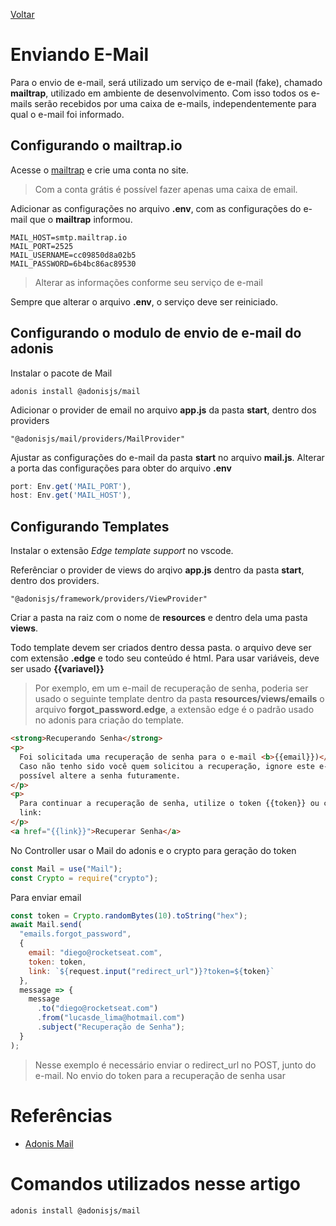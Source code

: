 [Voltar](/src/adonis/index.md)

# Enviando E-Mail

Para o envio de e-mail, será utilizado um serviço de e-mail (fake), chamado **mailtrap**, utilizado em ambiente de desenvolvimento. Com isso todos os e-mails serão recebidos por uma caixa de e-mails, independentemente para qual o e-mail foi informado.

## Configurando o mailtrap.io

Acesse o [mailtrap](https://mailtrap.io/) e crie uma conta no site.

> Com a conta grátis é possível fazer apenas uma caixa de email.

Adicionar as configurações no arquivo **.env**, com as configurações do e-mail que o **mailtrap** informou.

```
MAIL_HOST=smtp.mailtrap.io
MAIL_PORT=2525
MAIL_USERNAME=cc09850d8a02b5
MAIL_PASSWORD=6b4bc86ac89530
```

> Alterar as informações conforme seu serviço de e-mail

Sempre que alterar o arquivo **.env**, o serviço deve ser reiniciado.

## Configurando o modulo de envio de e-mail do adonis

Instalar o pacote de Mail

```
adonis install @adonisjs/mail
```

Adicionar o provider de email no arquivo **app.js** da pasta **start**, dentro dos providers

```
"@adonisjs/mail/providers/MailProvider"
```

Ajustar as configurações do e-mail da pasta **start** no arquivo **mail.js**. Alterar a porta das configurações para obter do arquivo **.env**

```js
port: Env.get('MAIL_PORT'),
host: Env.get('MAIL_HOST'),
```

## Configurando Templates

Instalar o extensão _Edge template support_ no vscode.

Referênciar o provider de views do arqivo **app.js** dentro da pasta **start**, dentro dos providers.

```
"@adonisjs/framework/providers/ViewProvider"
```

Criar a pasta na raiz com o nome de **resources** e dentro dela uma pasta **views**.

Todo template devem ser criados dentro dessa pasta.
o arquivo deve ser com extensão **.edge** e todo seu conteúdo é html. Para usar variáveis, deve ser usado **{{variavel}}**

> Por exemplo, em um e-mail de recuperação de senha, poderia ser usado o seguinte template dentro da pasta **resources/views/emails** o arquivo **forgot_password.edge**, a extensão edge é o padrão usado no adonis para criação do template.

```html
<strong>Recuperando Senha</strong>
<p>
  Foi solicitada uma recuperação de senha para o e-mail <b>{{email}})</b>.<br />
  Caso não tenho sido você quem solicitou a recuperação, ignore este e-mail e se
  possível altere a senha futuramente.
</p>
<p>
  Para continuar a recuperação de senha, utilize o token {{token}} ou clique no
  link:
</p>
<a href="{{link}}">Recuperar Senha</a>
```

No Controller usar o Mail do adonis e o crypto para geração do token

```js
const Mail = use("Mail");
const Crypto = require("crypto");
```

Para enviar email

```js
const token = Crypto.randomBytes(10).toString("hex");
await Mail.send(
  "emails.forgot_password",
  {
    email: "diego@rocketseat.com",
    token: token,
    link: `${request.input("redirect_url")}?token=${token}`
  },
  message => {
    message
      .to("diego@rocketseat.com")
      .from("lucasde_lima@hotmail.com")
      .subject("Recuperação de Senha");
  }
);
```

> Nesse exemplo é necessário enviar o redirect_url no POST, junto do e-mail. No envio do token para a recuperação de senha usar

# Referências

- [Adonis Mail](https://adonisjs.com/docs/4.1/mail)

# Comandos utilizados nesse artigo

```
adonis install @adonisjs/mail
```
